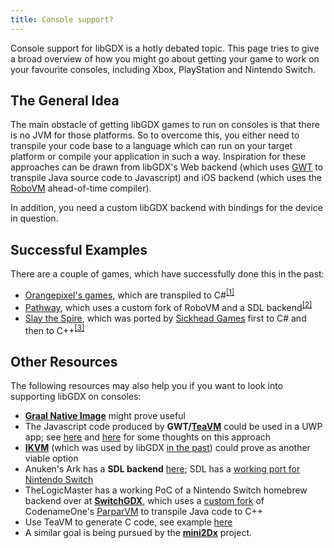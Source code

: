 ```yaml
---
title: Console support?
---
```

Console support for libGDX is a hotly debated topic. This page tries to give a broad overview of how you might go about getting your game to work on your favourite consoles, including Xbox, PlayStation and Nintendo Switch.

## The General Idea
The main obstacle of getting libGDX games to run on consoles is that there is no JVM for those platforms. So to overcome this, you either need to transpile your code base to a language which can run on your target platform or compile your application in such a way. Inspiration for these approaches can be drawn from libGDX's Web backend (which uses [GWT](https://www.gwtproject.org/) to transpile Java source code to Javascript) and iOS backend (which uses the [RoboVM](https://github.com/MobiVM/robovm) ahead-of-time compiler). 

In addition, you need a custom libGDX backend with bindings for the device in question.

## Successful Examples
There are a couple of games, which have successfully done this in the past:
- [Orangepixel's games](https://www.orangepixel.net/category/games/), which are transpiled to C#<sup><a href="https://cdn.discordapp.com/attachments/348229413785305089/1154868391887245332/image.png">[1]</a></sup> 
- [Pathway](https://store.steampowered.com/app/546430/Pathway/), which uses a custom fork of RoboVM and a SDL backend<sup><a href="https://www.reddit.com/r/NintendoSwitch/comments/npx21u/comment/h07ls1u/">[2]</a></sup>
- [Slay the Spire](https://store.steampowered.com/app/646570/Slay_the_Spire/), which was ported by [Sickhead Games](https://www.sickhead.com/) first to C# and then to C++<sup><a href="https://pbs.twimg.com/media/ETkH_QvXkAAD2N7?format=png">[3]</a></sup>

## Other Resources
The following resources may also help you if you want to look into supporting libGDX on consoles:
- **[Graal Native Image](https://www.graalvm.org/22.0/reference-manual/native-image/)** might prove useful
-  The Javascript code produced by **GWT/[TeaVM](/roadmap/#teavm)** could be used in a UWP app; see [here](https://web.archive.org/web/20200428040905/https://www.badlogicgames.com/forum/viewtopic.php?f=17&t=14766) and [here](https://github.com/libgdx/libgdx/issues/5330) for some thoughts on this approach
- **[IKVM](https://github.com/ikvm-revived/ikvm)** (which was used by libGDX [in the past](https://code.google.com/archive/p/libgdx/wikis/IOSWIP.wiki)) could prove as another viable option
- Anuken's Ark has a **SDL backend** [here](https://github.com/Anuken/Arc/tree/master/backends/backend-sdl); SDL has a [working port for Nintendo Switch](https://wiki.libsdl.org/Installation#nintendo_switch)
- TheLogicMaster has a working PoC of a Nintendo Switch homebrew backend over at **[SwitchGDX](https://github.com/TheLogicMaster/SwitchGDX)**, which uses a [custom fork](https://github.com/TheLogicMaster/clearwing-vm) of CodenameOne's [ParparVM](https://github.com/codenameone/CodenameOne/tree/master/vm) to transpile Java code to C++
- Use TeaVM to generate C code, see example [here](https://github.com/konsoletyper/teavm/blob/5a0c4183896f42ccfc8010c7a7dc2cceb5956c21/samples/benchmark/src/main/java/org/teavm/samples/benchmark/teavm/Gtk3BenchmarkStarter.java)
- A similar goal is being pursued by the **[mini2Dx](https://github.com/mini2Dx/mini2Dx)** project.
